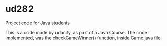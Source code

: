 # ud282
Project code for Java students 

This is a code made by udacity, as part of a Java Course. 
The code I implemented, was the checkGameWinner() function, inside Game.java file.
